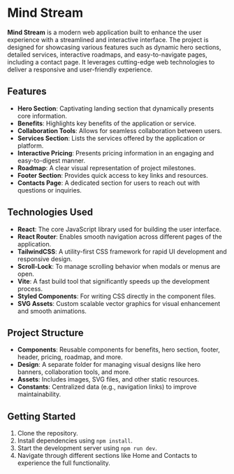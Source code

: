 # Mind Stream

**Mind Stream** is a modern web application built to enhance the user experience with a streamlined and interactive interface. The project is designed for showcasing various features such as dynamic hero sections, detailed services, interactive roadmaps, and easy-to-navigate pages, including a contact page. It leverages cutting-edge web technologies to deliver a responsive and user-friendly experience.

## Features

- **Hero Section**: Captivating landing section that dynamically presents core information.
- **Benefits**: Highlights key benefits of the application or service.
- **Collaboration Tools**: Allows for seamless collaboration between users.
- **Services Section**: Lists the services offered by the application or platform.
- **Interactive Pricing**: Presents pricing information in an engaging and easy-to-digest manner.
- **Roadmap**: A clear visual representation of project milestones.
- **Footer Section**: Provides quick access to key links and resources.
- **Contacts Page**: A dedicated section for users to reach out with questions or inquiries.

## Technologies Used

- **React**: The core JavaScript library used for building the user interface.
- **React Router**: Enables smooth navigation across different pages of the application.
- **TailwindCSS**: A utility-first CSS framework for rapid UI development and responsive design.
- **Scroll-Lock**: To manage scrolling behavior when modals or menus are open.
- **Vite**: A fast build tool that significantly speeds up the development process.
- **Styled Components**: For writing CSS directly in the component files.
- **SVG Assets**: Custom scalable vector graphics for visual enhancement and smooth animations.

## Project Structure

- **Components**: Reusable components for benefits, hero section, footer, header, pricing, roadmap, and more.
- **Design**: A separate folder for managing visual designs like hero banners, collaboration tools, and more.
- **Assets**: Includes images, SVG files, and other static resources.
- **Constants**: Centralized data (e.g., navigation links) to improve maintainability.

## Getting Started

1. Clone the repository.
2. Install dependencies using `npm install`.
3. Start the development server using `npm run dev`.
4. Navigate through different sections like Home and Contacts to experience the full functionality.
